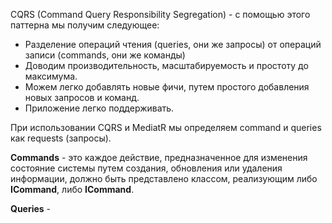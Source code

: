 CQRS (Command Query Responsibility Segregation) - с помощью этого паттерна мы получим следующее:
- Разделение операций чтения (queries, они же запросы) от операций записи (commands, они же команды)
- Доводим производительность, масштабируемость и простоту до максимума.
- Можем легко добавлять новые фичи, путем простого добавления новых запросов и команд.
- Приложение легко поддерживать.

При использовании CQRS и MediatR мы определяем command и queries как requests (запросы).

**Commands** - это  каждое действие, предназначенное для изменения состояние системы путем создания, обновления или удаления информации, должно быть представлено классом, реализующим либо **ICommand**, либо **ICommand<Result>**.

**Queries** - 